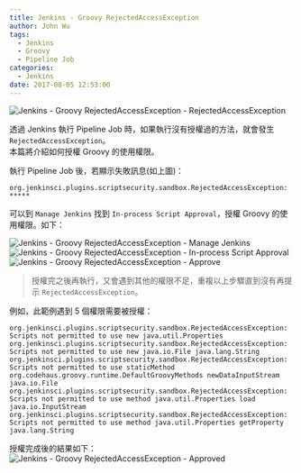 ```yaml
---
title: Jenkins - Groovy RejectedAccessException
author: John Wu
tags:
  - Jenkins
  - Groovy
  - Pipeline Job
categories:
  - Jenkins
date: 2017-08-05 12:53:00
---
```

![Jenkins - Groovy RejectedAccessException - RejectedAccessException](/images/pasted-271.png)

透過 Jenkins 執行 Pipeline Job 時，如果執行沒有授權過的方法，就會發生 `RejectedAccessException`。  
本篇將介紹如何授權 Groovy 的使用權限。

<!-- more -->

執行 Pipeline Job 後，若顯示失敗訊息(如上圖)：
```
org.jenkinsci.plugins.scriptsecurity.sandbox.RejectedAccessException: *****
```

可以到 `Manage Jenkins` 找到 `In-process Script Approval`，授權 Groovy 的使用權限。如下：

![Jenkins - Groovy RejectedAccessException - Manage Jenkins](/images/pasted-267.png)
![Jenkins - Groovy RejectedAccessException - In-process Script Approval](/images/pasted-268.png)
![Jenkins - Groovy RejectedAccessException - Approve](/images/pasted-269.png)

> 授權完之後再執行，又會遇到其他的權限不足，重複以上步驟直到沒有再提示 `RejectedAccessException`。  


例如，此範例遇到 5 個權限需要被授權：
```
org.jenkinsci.plugins.scriptsecurity.sandbox.RejectedAccessException: Scripts not permitted to use new java.util.Properties
org.jenkinsci.plugins.scriptsecurity.sandbox.RejectedAccessException: Scripts not permitted to use new java.io.File java.lang.String
org.jenkinsci.plugins.scriptsecurity.sandbox.RejectedAccessException: Scripts not permitted to use staticMethod org.codehaus.groovy.runtime.DefaultGroovyMethods newDataInputStream java.io.File
org.jenkinsci.plugins.scriptsecurity.sandbox.RejectedAccessException: Scripts not permitted to use method java.util.Properties load java.io.InputStream
org.jenkinsci.plugins.scriptsecurity.sandbox.RejectedAccessException: Scripts not permitted to use method java.util.Properties getProperty java.lang.String
```

授權完成後的結果如下：
![Jenkins - Groovy RejectedAccessException - Approved](/images/pasted-270.png)